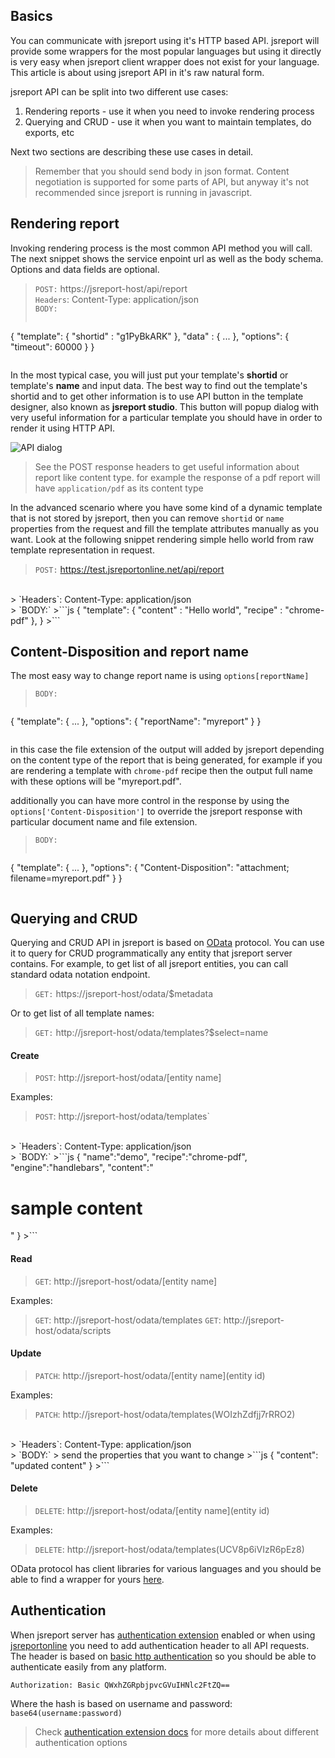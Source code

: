 ## Basics
You can communicate with jsreport using it's HTTP based API. jsreport will provide some wrappers for the most popular languages but using it directly is very easy when jsreport client wrapper does not exist for your language. This article is about using jsreport API in it's raw natural form.

jsreport API can be split into two different use cases:

1. Rendering reports - use it when you need to invoke rendering process
2. Querying and CRUD - use it when you want to maintain templates, do exports, etc

Next two sections are describing these use cases in detail.

>Remember that you should send body in json format. Content negotiation is supported for some parts of API, but anyway it's not recommended since jsreport is running in javascript.

## Rendering report
Invoking rendering process is the most common API method you will call. The next snippet shows the service enpoint url as well as the body schema. Options and data fields are optional.

> `POST:` https://jsreport-host/api/report<br/>
> `Headers`: Content-Type: application/json<br/>
> `BODY:`
>```js
   {
      "template": { "shortid" : "g1PyBkARK"  },
      "data" : { ... },
      "options": { "timeout": 60000 }
   }
>```

In the most typical case, you will just put your template's **shortid** or template's **name** and input data. The best way to find out the template's shortid and to get other information is to use API button in the template designer, also known as **jsreport studio**. This button will popup dialog with very useful information for a particular template you should have in order to render it using HTTP API.

![API dialog](https://jsreport.net/screenshots/API.png?v=2)


> See the POST response headers to get useful information about report like content type. for example the response of a pdf report will have `application/pdf` as its content type

In the advanced scenario where you have some kind of a dynamic template that is not stored by jsreport, then you can remove `shortid` or `name` properties from the request and fill the template attributes manually as you want. Look at the following snippet rendering simple hello world from raw template representation in request.

> `POST:` https://test.jsreportonline.net/api/report
<br/>
> `Headers`: Content-Type: application/json
<br/>
> `BODY:`
>```js
   {
      "template": { "content" : "Hello world", "recipe" : "chrome-pdf" },
   }
>```

## Content-Disposition and report name

The most easy way to change report name is using `options[reportName]`

> `BODY:`
>```js
   {
      "template": { ... },
      "options": { "reportName": "myreport" }
   }
>```

in this case the file extension of the output will added by jsreport depending on the content type of the report that is being generated, for example if you are rendering a template with `chrome-pdf` recipe then the output full name with these options will be "myreport.pdf".

additionally you can have more control in the response by using the `options['Content-Disposition']` to override the jsreport response with particular document name and file extension.

> `BODY:`
>```js
   {
      "template": { ... },
      "options": {  "Content-Disposition": "attachment; filename=myreport.pdf" }
   }
>```

## Querying and CRUD

Querying and CRUD API in jsreport is based on [OData](http://www.odata.org) protocol. You can use it to query for CRUD programmatically any entity that jsreport server contains. For example, to get list of all jsreport entities, you can call standard odata notation endpoint.

> `GET:` https://jsreport-host/odata/$metadata

Or to get list of all template names:

> `GET:` http://jsreport-host/odata/templates?$select=name

#### Create

> `POST`: http://jsreport-host/odata/[entity name]

Examples:

> `POST`: http://jsreport-host/odata/templates`
<br/>
> `Headers`: Content-Type: application/json
<br/>
> `BODY:`
>```js
  {
    "name":"demo",
    "recipe":"chrome-pdf",
    "engine":"handlebars",
    "content":"<h1>sample content</h1>"
  }
>```

#### Read

> `GET`: http://jsreport-host/odata/[entity name]

Examples:

> `GET`: http://jsreport-host/odata/templates
> `GET`: http://jsreport-host/odata/scripts

#### Update

> `PATCH`: http://jsreport-host/odata/[entity name](entity id)

Examples:

> `PATCH`: http://jsreport-host/odata/templates(WOIzhZdfjj7rRRO2)
<br/>
> `Headers`: Content-Type: application/json
<br/>
> `BODY:`
> send the properties that you want to change
>```js
  {
    "content": "updated content"
  }
>```

#### Delete

> `DELETE`: http://jsreport-host/odata/[entity name](entity id)

Examples:

> `DELETE`: http://jsreport-host/odata/templates(UCV8p6iVIzR6pEz8)

OData protocol has client libraries for various languages and you should be able to find a wrapper for yours [here](http://www.odata.org/libraries).

## Authentication

When jsreport server has [authentication extension](/learn/authentication) enabled or when using [jsreportonline](/online) you need to add authentication header to all API requests. The header is based on [basic http authentication](http://en.wikipedia.org/wiki/Basic_access_authentication) so you should be able to authenticate easily from any platform.

`Authorization: Basic QWxhZGRpbjpvcGVuIHNlc2FtZQ==`

Where the hash is based on username and password:  
`base64(username:password)`

>Check [authentication extension docs](/learn/authentication) for more details about different authentication options
